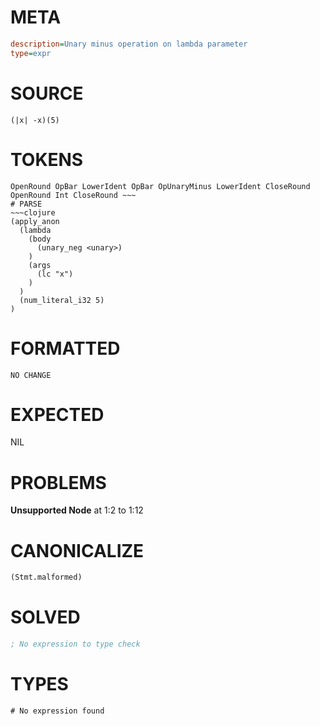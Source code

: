 # META
~~~ini
description=Unary minus operation on lambda parameter
type=expr
~~~
# SOURCE
~~~roc
(|x| -x)(5)
~~~
# TOKENS
~~~text
OpenRound OpBar LowerIdent OpBar OpUnaryMinus LowerIdent CloseRound OpenRound Int CloseRound ~~~
# PARSE
~~~clojure
(apply_anon
  (lambda
    (body
      (unary_neg <unary>)
    )
    (args
      (lc "x")
    )
  )
  (num_literal_i32 5)
)
~~~
# FORMATTED
~~~roc
NO CHANGE
~~~
# EXPECTED
NIL
# PROBLEMS
**Unsupported Node**
at 1:2 to 1:12

# CANONICALIZE
~~~clojure
(Stmt.malformed)
~~~
# SOLVED
~~~clojure
; No expression to type check
~~~
# TYPES
~~~roc
# No expression found
~~~
